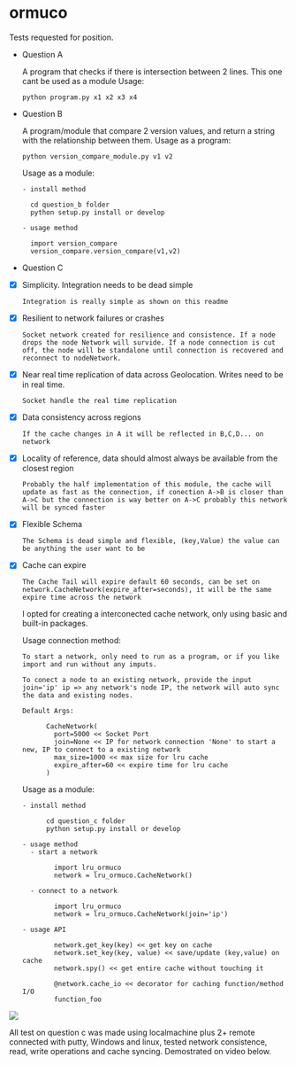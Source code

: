 # ormuco
Tests requested for position.


- Question A

    A program that checks if there is intersection between 2 lines.
    This one cant be used as a module
    Usage:
    
      python program.py x1 x2 x3 x4
      
      
- Question B

    A program/module that compare 2 version values, and return a string with the relationship between them.
    Usage as a program:
    
      python version_compare_module.py v1 v2
      
    Usage as a module:
    
      - install method
      
        cd question_b folder
        python setup.py install or develop
      
      - usage method
      
        import version_compare
        version_compare.version_compare(v1,v2)
        
 - Question C
 
- [x] Simplicity. Integration needs to be dead simple

      Integration is really simple as shown on this readme
- [x] Resilient to network failures or crashes

      Socket network created for resilience and consistence. If a node drops the node Network will survide. If a node connection is cut off, the node will be standalone until connection is recovered and reconnect to nodeNetwork.
- [x] Near real time replication of data across Geolocation. Writes need to be in real time.

      Socket handle the real time replication
- [x] Data consistency across regions

      If the cache changes in A it will be reflected in B,C,D... on network
- [x] Locality of reference, data should almost always be available from the closest region

      Probably the half implementation of this module, the cache will update as fast as the connection, if conection A->B is closer than A->C but the connection is way better on A->C probably this network will be synced faster
- [x] Flexible Schema

      The Schema is dead simple and flexible, (key,Value) the value can be anything the user want to be     
- [x] Cache can expire

      The Cache Tail will expire default 60 seconds, can be set on network.CacheNetwork(expire_after=seconds), it will be the same expire time across the network
   
   
   I opted for creating a interconected cache network, only using basic and built-in packages.
   
   Usage connection method:
    
      To start a network, only need to run as a program, or if you like import and run without any imputs.
      
      To conect a node to an existing network, provide the input join='ip' ip => any network's node IP, the network will auto sync the data and existing nodes.
      
      Default Args:
      
            CacheNetwork(
              port=5000 << Socket Port
              join=None << IP for network connection 'None' to start a new, IP to connect to a existing network
              max_size=1000 << max size for lru cache
              expire_after=60 << expire time for lru cache
            )
   Usage as a module:
    
      - install method
      
            cd question_c folder
            python setup.py install or develop
      
      - usage method
        - start a network
        
              import lru_ormuco
              network = lru_ormuco.CacheNetwork()
        
        - connect to a network
        
              import lru_ormuco
              network = lru_ormuco.CacheNetwork(join='ip')
        
      - usage API
       
              network.get_key(key) << get key on cache
              network.set_key(key, value) << save/update (key,value) on cache
              network.spy() << get entire cache without touching it
              
              @network.cache_io << decorator for caching function/method I/O
              function_foo
  
 
![](https://lh3.googleusercontent.com/hMJp3-Y1D_3pXzgjoKOrXT5PSbev_oghFu4NzQQ9DKppRFPzJPxYPl-tK9SVWDEOMBgWhbkPC23V72Mo-XnyyHlk5IgnzEyzIZEikxqJhchW3neOd91crbQNOF01u4LUSF2D_Ev5eY0ouKNZ9VQ7k_2zfPwXQhavDKMvXMd1zjfAca50p-3hapuKH2cGAs2K34A1e9n-orw35pyu78onNgQY45SRpso-66bRgZsYzPW7PixOkSFZRl4Ahf8BWttMaGzzPeyfXKedUu1cI0dcw9nespbHWabl-wmhPw8wUlJEpQEIdLHeEmEiQ-HABscTAf6f9QjtYohNIFSkPYqUTlezrEsF0r_AwwgAgE3X7gmiA_2ilU-gQAq0M4iRUDkeeqyrPeDUPuhSlQekcuSksr99flcUbWOHPKjYTNZr3ttEEResilXFxBYetpYDfrKWtIkzB3HlP7Q-CX7fnl7XqQ0ZexOs5FMBMfqtEBpve9axLXKrW6SRSh9etEZi9wbDsJdH-_2xQBP7oqnGsqJe8FCD3VZ1wWDkmWrhwwi0i8emh6Pe1fM1AGmfC1vhTs4UFUpNnsxZpv571K6am8ZMFpfew_OcSP2QmmJB-3EibcNvfNLijcaGQDp5uB3VkfmK0ELIqjTUtqZhrSaDm2ueWnJ3OdXK_G5yWq3_cnfA-Yfsn53cq4ELmHZW=w874-h657-no)
   
   All test on question c was made using localmachine plus 2+ remote connected with putty, Windows and linux, tested network consistence, read, write operations and cache syncing. Demostrated on video below.
